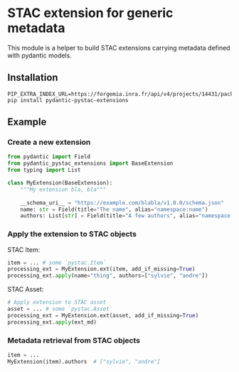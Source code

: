 # STAC extension for generic metadata

This module is a helper to build STAC extensions carrying metadata defined with 
pydantic models.

## Installation

```
PIP_EXTRA_INDEX_URL=https://forgemia.inra.fr/api/v4/projects/14431/packages/pypi/simple
pip install pydantic-pystac-extensions
```

## Example

### Create a new extension

```python
from pydantic import Field
from pydantic_pystac_extensions import BaseExtension
from typing import List

class MyExtension(BaseExtension):
    """My extension bla, bla"""
    
    __schema_uri__ = "https://example.com/blabla/v1.0.0/schema.json"
    name: str = Field(title="The name", alias="namespace:name")
    authors: List[str] = Field(title="A few authors", alias="namespace:authors")
```

### Apply the extension to STAC objects

STAC Item:

```python
item = ... # some `pystac.Item`
processing_ext = MyExtension.ext(item, add_if_missing=True)
processing_ext.apply(name="thing", authors=["sylvie", "andre"])
```

STAC Asset:

```python
# Apply extension to STAC asset
asset = ... # some `pystac.Asset`
processing_ext = MyExtension.ext(asset, add_if_missing=True)
processing_ext.apply(ext_md)
```

### Metadata retrieval from STAC objects

```python
item = ...
MyExtension(item).authors  # ["sylvie", "andre"]
```
